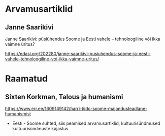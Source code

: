 
# Arvamusartiklid

## Janne Saarikivi

Janne Saarikivi: püsiühendus Soome ja Eesti vahele – tehnoloogiline või ikka vaimne üritus?

https://edasi.org/202280/janne-saarikivi-pusiuhendus-soome-ja-eesti-vahele-tehnoloogiline-voi-ikka-vaimne-uritus/

# Raamatud

## Sixten Korkman, Talous ja humanismi

https://www.err.ee/1609149142/harri-tiido-soome-majandusteadlane-humanismist


* Eesti  - Soome suhted, siis peamised arvamusartiklid, kultuurisündmused kultuurisündmuste kajastus
